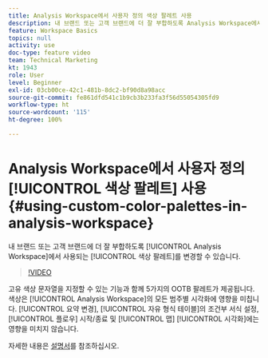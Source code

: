 ```yaml
---
title: Analysis Workspace에서 사용자 정의 색상 팔레트 사용
description: 내 브랜드 또는 고객 브랜드에 더 잘 부합하도록 Analysis Workspace에서 사용되는 색상 팔레트를 변경할 수 있습니다.
feature: Workspace Basics
topics: null
activity: use
doc-type: feature video
team: Technical Marketing
kt: 1943
role: User
level: Beginner
exl-id: 03cb00ce-42c1-481b-8dc2-bf90d8a98acc
source-git-commit: fe861dfd541c1b9cb3b233fa3f56d55054305fd9
workflow-type: ht
source-wordcount: '115'
ht-degree: 100%

---
```


# Analysis Workspace에서 사용자 정의 [!UICONTROL 색상 팔레트] 사용 {#using-custom-color-palettes-in-analysis-workspace}

내 브랜드 또는 고객 브랜드에 더 잘 부합하도록 [!UICONTROL Analysis Workspace]에서 사용되는 [!UICONTROL 색상 팔레트]를 변경할 수 있습니다.

>[!VIDEO](https://video.tv.adobe.com/v/23876/?quality=12)

고유 색상 문자열을 지정할 수 있는 기능과 함께 5가지의 OOTB 팔레트가 제공됩니다. 색상은 [!UICONTROL Analysis Workspace]의 모든 범주별 시각화에 영향을 미칩니다. [!UICONTROL 요약 변경], [!UICONTROL 자유 형식 테이블]의 조건부 서식 설정, [!UICONTROL 플로우] 시작/종료 및 [!UICONTROL 맵] [!UICONTROL 시각화]에는 영향을 미치지 않습니다.

자세한 내용은 [설명서](https://experienceleague.adobe.com/docs/analytics/analyze/analysis-workspace/build-workspace-project/color-palettes.html?lang=ko)를 참조하십시오.
